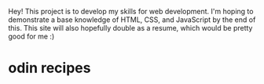 Hey! This project is to develop my skills for web development. I'm hoping to demonstrate a base knowledge of HTML, CSS, and JavaScript by the end of this. This site will also hopefully double as a resume, which would be pretty good for me :)
# odin recipes
